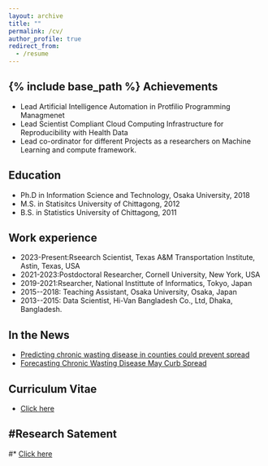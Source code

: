 ```yaml
---
layout: archive
title: ""
permalink: /cv/
author_profile: true
redirect_from:
  - /resume
---
```

{% include base_path %}
Achievements
------
* Lead Artificial Intelligence Automation in Protfilio Programming Managmenet 
* Lead Scientist Compliant Cloud Computing Infrastructure for Reproducibility with Health Data
* Lead co-ordinator for different Projects as a researchers on Machine Learning and compute framework. 

Education
------
* Ph.D in Information Science and Technology, Osaka University, 2018
* M.S. in Statisitcs University of Chittagong, 2012
* B.S. in Statistics University of Chittagong, 2011

Work experience
------
* 2023-Present:Rseearch Scientist, Texas A&M Transportation Institute, Astin, Texas, USA
* 2021-2023:Postdoctoral Researcher, Cornell University, New York, USA 
* 2019-2021:Rsearcher, National Instittute of Informatics, Tokyo, Japan
* 2015--2018: Teaching Assistant, Osaka University, Osaka, Japan
* 2013--2015: Data Scientist, Hi-Van Bangladesh Co., Ltd, Dhaka, Bangladesh.

In the News
------
* [Predicting chronic wasting disease in counties could prevent spread](https://news.cornell.edu/stories/2024/06/predicting-chronic-wasting-disease-counties-could-prevent-spread)
* [Forecasting Chronic Wasting Disease May Curb Spread](https://greatlakesecho.org/2024/08/23/michigan-is-part-of-multi-state-effort-to-track-chronic-wasting-disease/)

  
Curriculum Vitae
------
* [Click here](http://adibzaman.github.io/files/sohel_CV_10_25.pdf)


#Research Satement 
------
#* [Click here](http://adibzaman.github.io/files/Research_Statement_5_Year_Plan.pdf)



